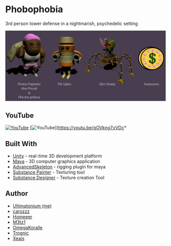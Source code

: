 # Phobophobia
3rd person tower defense in a nightmarish, psychedelic setting

![screenshot](./README_ASSETS/presentedBy.png)

## YouTube
[![YouTube](https://img.youtube.com/vi/PdmdYKLdwM0/0.jpg)](https://youtu.be/PdmdYKLdwM0)
[![YouTube](https://img.youtube.com/vi/gOVkng7vVDc/0.jpg)](https://youtu.be/gOVkng7vVDc* 
## Built With
* [Unity](https://unity.com/) - real-time 3D development platform
* [Maya](https://autodesk.com/) - 3D computer graphics application
* [AdvancedSkeleton](https://www.animationstudios.com.au/advanced-skeleton) - rigging plugin for maya
* [Substance Painter](https://www.substance3d.com/products/substance-painter/) - Texturing tool
* [Substance Designer](https://www.substance3d.com/products/substance-designer/) - Texture creation Tool

## Author
 * [Ultimatonium (me)](https://github.com/Ultimatonium)
 * [carozzz](https://github.com/carozzz)
 * [Homeeer](https://github.com/Homeeer) 
 * [M3tz1](https://github.com/M3tz1)
 * [OmegaKoralle](https://github.com/OmegaKoralle)
 * [Trognic](https://github.com/Trognic)
 * [Xeais](https://github.com/Xeais) 
